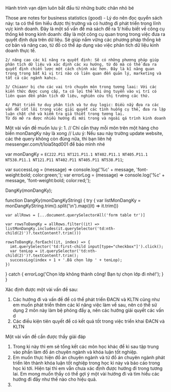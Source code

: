Hành trình vạn dặm luôn bắt đầu từ những bước chân nhỏ bé


Those are notes for business statistics (good) - Lý do nên đọc quyển sách này: ta có thể tìm hiểu được thị trường và có hướng đi phát triển trong lĩnh vực kinh doanh. Đây là một số vấn đề mà sách đề ra
    1/ hiểu biết về công cụ thống kê trong kinh doanh: đây là một công cụ quan trọng trong việc đưa ra quyết định dựa trên dữ liệu. Sẽ giúp nắm vững các phương pháp thống kê cơ bản và nâng cao, từ đố có thể áp dụng vào việc phân tích dữ liệu kinh doanh thực tế. 
    
    2/ nâng cao các kĩ năng ra quyết định: Sẽ có những phương pháp giúp phân tích dữ liệu và xác định các xu hướng, từ đó mà có thể đưa ra quyết định chiến lược một cách chính xác hơn. Đây là kĩ năng quan trọng trong bất kì vị trí nào có liên quan đến quản lý, marketing và tất cả các ngành kahcs.

    3/ Chiaanr bị cho các vai trò chuyên môn trong tương laai: Với các kiến thức được cung cấp, ta có lợi thế khi ứng tuyển vào vị trí có
    liên quan đến phân tích dữ liệu, nghiên cứu thị trường các thứ. 

    4/ Phát triển tư duy phân tích và tư duy logic: Điều nầy đưa ra các vấn đề cốt lõi trong việc giải quyết các tình huống cụ thể, đưa ra lập luận chặt chẽ và kiểm tra giả thiết trong tương lai.
    Từ đó mở ra được nhiều hướng đi mới trong và ngoài qá trình kinh doanh



Một vài vấn đề muốn lưu ý:
    1. // Chỉ cần thay mỗi môn trên một hàng cho biến monDangKy này là xong
// Lưu ý: Nếu sau này trường update website, các thẻ query không còn đúng nữa, thì bạn liên hệ messenger.com/t/loia5tqd001 để báo mình nhé

var monDangKy = `
EC222.P11
NT121.P11.1
NT402.P11.1
NT405.P11.1
NT538.P11.1
NT121.P11
NT402.P11
NT405.P11
NT538.P11
`;

var successLog = (message) => console.log('%c' + message, 'font-weight:bold; color:green;');
var errorLog = (message) => console.log('%c' + message, 'font-weight:bold; color:red;');

DangKy(monDangKy);

function DangKy(monDangKyString) {
  try {
    var listMonDangKy = monDangKyString.trim().split('\n').map((it) => it.trim())
    
    var allRows = [...document.querySelectorAll('form table tr')]

    var rowsToDangKy = allRows.filter((it) => listMonDangKy.includes(it.querySelector('td:nth-child(2)')?.textContent?.trim()))
    
    rowsToDangKy.forEach((it, index) => {
      imt.querySelector('td:first-child input[type="checkbox"]').click();
      var tenLop = it.querySelector('td:nth-child(2)')?.textContent?.trim();
      successLog(index + 1 + '.Đã chọn lớp ' + tenLop);
    })
  } catch {
    errorLog('Chọn lớp không thành công! Bạn tự chọn lớp đi nhé!');
  }
}

Xác định được một vài vấn đề sau:
1. Các hướng đi và vấn đề để có thể phát triển ĐACN và KLTN cũng như em muốn phát triển thêm các kĩ năng việc làm về sau, nên có thể sử dụng 2 môn này làm bệ phóng đấy ạ, nên các hướng giải quyết các vấn d
2. Các điều kiện tiên quyết để có kết quả tốt trong việc triển khai ĐACN và KLTN


Một vài vấn đề cần được thầy giải đáp

1. Trong kì này thì em sẽ tổng kết các môn học khác để kì sau tập trung vào phần làm đồ án chuyên ngành và khóa luận tốt nghiệp. 
2. Em muốn thực hiện đồ án chuyên ngành và từ đồ án chuyên ngành phát triển lên thành khóa luận tốt nghiệp trong học kì này và báo cáo trong học kì tới. Hiện tại thì em vẫn chưa xác định được hướng đi trong tương lai. Em mong muốn thầy có thể gợi ý một vài hướng đi và tìm hiểu các hướng đi đấy như thế nào cho hiệu quả. 
3. 
